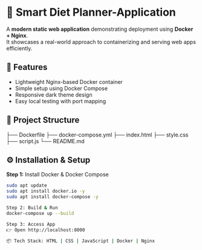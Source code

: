 # 🌿 Smart Diet Planner-Application

A **modern static web application** demonstrating deployment using **Docker + Nginx**.  
It showcases a real-world approach to containerizing and serving web apps efficiently.

## 🚀 Features
- Lightweight Nginx-based Docker container
- Simple setup using Docker Compose
- Responsive dark theme design
- Easy local testing with port mapping

## 🧱 Project Structure
├── Dockerfile
├── docker-compose.yml
├── index.html
├── style.css
├── script.js
└── README.md


## ⚙️ Installation & Setup

**Step 1:** Install Docker & Docker Compose  
```bash
sudo apt update
sudo apt install docker.io -y
sudo apt install docker-compose -y

Step 2: Build & Run
docker-compose up --build

Step 3: Access App
👉 Open http://localhost:8000

📦 Tech Stack: HTML | CSS | JavaScript | Docker | Nginx

